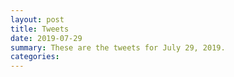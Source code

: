 ```yaml
---
layout: post
title: Tweets
date: 2019-07-29
summary: These are the tweets for July 29, 2019.
categories:
---
```


